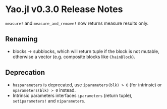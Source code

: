# Yao.jl v0.3.0 Release Notes
`measure!` and `measure_and_remove!` now returns measure results only.
## Renaming
* blocks -> subblocks, which will return tuple if the block is not mutable, otherwise a vector (e.g. composite blocks like `ChainBlock`).

## Deprecation
* `hasparameters` is deprecated, use `iparameters(blk) > 0` (for intrinsic) or `nparameters(blk) > 0` instead.
* Intrinsic parameters interfaces `iparameters` (return tuple), `setiparameters!` and `niparameters`.

